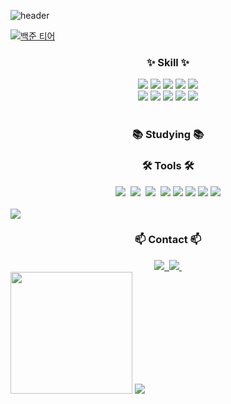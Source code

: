 ![header](https://capsule-render.vercel.app/api?type=waving&color=gradient&height=250&fontSize=40&fontAlignY=40&animation=fadeIn&text=SEONGBIN_SONG)

[![백준 티어](http://mazassumnida.wtf/api/v2/generate_badge?boj=ssbin0916)](https://solved.ac/ssbin0916)

<h3 align="center">✨ Skill ✨</h3>
<div align="center">
  <img src="https://img.shields.io/badge/java-007396?style=for-the-badge&logo=OpenJDK&logoColor=white" />
  <img src="https://img.shields.io/badge/spring-%236DB33F.svg?style=for-the-badge&logo=spring&logoColor=white" />
  <img src="https://img.shields.io/badge/springboot-6DB33F?style=for-the-badge&logo=springboot&logoColor=white" />
  <img src="https://img.shields.io/badge/Spring%20Security-6DB33F?style=for-the-badge&logo=Spring%20Security&logoColor=white">
  <img src="https://img.shields.io/badge/JWT-black?style=for-the-badge&logo=JSON%20web%20tokens" />

  <br>
  
  <img src="https://img.shields.io/badge/MySQL-4479A1?style=for-the-badge&logo=MySQL&logoColor=white" />
  <img src="https://img.shields.io/badge/MyBatis-000000?style=for-the-badge&logo=bower&logoColor=white" />
  <img src="https://img.shields.io/badge/jpa-59666C?style=for-the-badge&logo=Hibernate&logoColor=white" />
  <img src="https://img.shields.io/badge/querydsl-4B8BBE.svg?style=for-the-badge&logo=qualys&logoColor=white" />
  <img src="https://img.shields.io/badge/redis-%23DD0031.svg?style=for-the-badge&logo=redis&logoColor=white" />
</div>

<br>

<h3 align="center">📚 Studying 📚</h3>
<div align="center">
  
</div>

<!-- Tools Section -->
<h3 align="center">🛠 Tools 🛠</h3>
<div align="center">
  <img src="https://img.shields.io/badge/git-F05033.svg?style=for-the-badge&logo=git&logoColor=white" />&nbsp
  <img src="https://img.shields.io/badge/github-181717.svg?style=for-the-badge&logo=github&logoColor=white" />&nbsp
  <img src="https://img.shields.io/badge/Notion-F3F3F3.svg?style=for-the-badge&logo=notion&logoColor=black" />&nbsp
  <img src="https://img.shields.io/badge/Gradle-02303A.svg?style=for-the-badge&logo=Gradle&logoColor=white" />
  <img src="https://img.shields.io/badge/Postman-FF6C37?style=for-the-badge&logo=postman&logoColor=white" />
  <img src="https://img.shields.io/badge/docker-%230db7ed.svg?style=for-the-badge&logo=docker&logoColor=white">
  <img src="https://img.shields.io/badge/Apache%20Kafka-%23333333.svg?style=for-the-badge&logo=Apache%20Kafka&logoColor=white">
  <img src="https://img.shields.io/badge/AWS%20EC2-FF9900?style=for-the-badge&logo=Amazon%20EC2&logoColor=white">
</div>

<br>

<img src="https://img.shields.io/badge/jenkins-%232C5263.svg?style=for-the-badge&logo=jenkins&logoColor=white" />

<!-- Contact Section -->
<h3 align="center">📫 Contact 📫</h3>
<div align="center">
  <a href="https://velog.io/@oka1313">
    <img src="https://img.shields.io/badge/Velog-1EBC8F?style=for-the-badge&logo=velog&logoColor=white" />&nbsp
  </a>
  <a href="mailto:oka1313@gmail.com">
    <img src="https://img.shields.io/badge/oka1313@gmail.com-D14836?style=for-the-badge&logo=gmail&logoColor=white"/>&nbsp
  </a>
</div>
<img src="https://github-readme-stats.vercel.app/api/top-langs/?username=ssbin0916&exclude_repo=ssbin0916.github.io&layout=compact&theme=tokyonight" height = "195px"/>
<img src="https://github-readme-stats.vercel.app/api/top-langs/?username=ssbin0916&exclude_repo=ssbin0916.github.io" />
